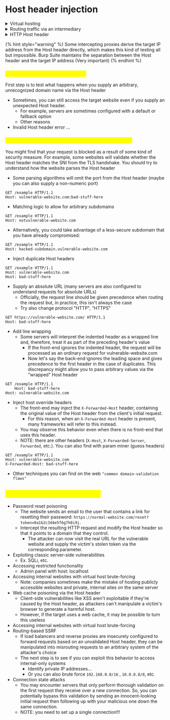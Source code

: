 # Host header injection

<details>

<summary>Virtual hosting</summary>

* Single web server hosts multiple websites or applications.

<!---->

* Slthough each of these distinct websites will have a different domain name, they all share a common IP address with the server.

<!---->

* Websites hosted in this way on a single server are known as "virtual hosts".

</details>

<details>

<summary>Routing traffic via an intermediary</summary>

* Websites are hosted on distinct back-end servers, but all traffic between the client and servers is routed through an intermediary system.

<!---->

* This could be a simple load balancer or a reverse proxy server of some kind.

</details>

<details>

<summary>HTTP Host header</summary>

Http host header refers to the Host header to determine the intended back-end

```http
GET /web-security HTTP/1.1
Host: portswigger.net
```

</details>

{% hint style="warning" %}
Some intercepting proxies derive the target IP address from the Host header directly, which makes this kind of testing all but impossible. Burp Suite maintains the separation between the Host header and the target IP address (Very important)
{% endhint %}

### <mark style="color:yellow;">Supply an arbitrary Host header</mark>

First step is to test what happens when you supply an arbitrary, unrecognized domain name via the Host header

* Sometimes, you can still access the target website even if you supply an unexpected Host header.
  * For example, servers are sometimes configured with a default or fallback option
  * Other reasons
* Invalid Host header error ...

### <mark style="color:yellow;">Check for flawed validation & ambiguous requests</mark>

You might find that your request is blocked as a result of some kind of security measure. For example, some websites will validate whether the Host header matches the SNI from the TLS handshake. You should try to understand how the website parses the Host header

* Some parsing algorithms will omit the port from the Host header (maybe you can also supply a non-numeric port)

```http
GET /example HTTP/1.1
Host: vulnerable-website.com:bad-stuff-here
```

* Matching logic to allow for arbitrary subdomains

```http
GET /example HTTP/1.1
Host: notvulnerable-website.com
```

* Alternatively, you could take advantage of a less-secure subdomain that you have already compromised:

```http
GET /example HTTP/1.1
Host: hacked-subdomain.vulnerable-website.com
```

* Inject duplicate Host headers

```http
GET /example HTTP/1.1
Host: vulnerable-website.com
Host: bad-stuff-here
```

* Supply an absolute URL (many servers are also configured to understand requests for absolute URLs)
  * Officially, the request line should be given precedence when routing the request but, in practice, this isn't always the case
  * Try also change protocol "HTTP", "HTTPS"

```http
GET https://vulnerable-website.com/ HTTP/1.1
Host: bad-stuff-here
```

* Add line wrapping
  * Some servers will interpret the indented header as a wrapped line and, therefore, treat it as part of the preceding header's value
    * If the front-end ignores the indented header, the request will be processed as an ordinary request for vulnerable-website.com
    * Now let's say the back-end ignores the leading space and gives precedence to the first header in the case of duplicates. This discrepancy might allow you to pass arbitrary values via the "wrapped" Host header

```http
GET /example HTTP/1.1
    Host: bad-stuff-here
Host: vulnerable-website.com
```

* Inject host override headers
  * The front-end may inject the `X-Forwarded-Host` header, containing the original value of the Host header from the client's initial request.
    * For this reason, when an `X-Forwarded-Host` header is present, many frameworks will refer to this instead.
  * You may observe this behavior even when there is no front-end that uses this header.
  * NOTE: there are other headers (`X-Host`, `X-Forwarded-Server`, `Forwarded`, etc.). You can also find with param miner (guess headers)

```http
GET /example HTTP/1.1
Host: vulnerable-website.com
X-Forwarded-Host: bad-stuff-here
```

* Other techniques you can find on the web `"common domain-validation flaws"`

## <mark style="color:yellow;">Exploit the HTTP Host header</mark>

* Password reset poisoning
  * The website sends an email to the user that contains a link for resetting their password: `https://normal-website.com/reset?token=0a1b2c3d4e5f6g7h8i9j`.
  * Intercept the resulting HTTP request and modify the Host header so that it points to a domain that they control.
    * The attacker can now visit the real URL for the vulnerable website and supply the victim's stolen token via the corresponding parameter.
* Exploiting classic server-side vulnerabilities
  * Ex. SQLi, etc.
* Accessing restricted functionality
  * Admin panel with host: localhost
* Accessing internal websites with virtual host brute-forcing
  * Note: companies sometimes make the mistake of hosting publicly accessible websites and private, internal sites on the same server
* Web cache poisoning via the Host header
  * Client-side vulnerabilities like XSS aren't exploitable if they're caused by the Host header, as attackers can't manipulate a victim's browser to generate a harmful host.
  * However, if the target uses a web cache, it may be possible to turn this useless
* Accessing internal websites with virtual host brute-forcing
* Routing-based SSRF
  * If load balancers and reverse proxies are insecurely configured to forward requests based on an unvalidated Host header, they can be manipulated into misrouting requests to an arbitrary system of the attacker's choice
  * The next step is to see if you can exploit this behavior to access internal-only systems
    * Identify private IP addresses...
    * Or you can also brute force `192.168.0.0/16` , `10.0.0.0/8`, etc.
* Connection state attacks
  * You may encounter servers that only perform thorough validation on the first request they receive over a new connection. So, you can potentially bypass this validation by sending an innocent-looking initial request then following up with your malicious one down the same connection.
  * NOTE: you need to set up a single connection!!!
